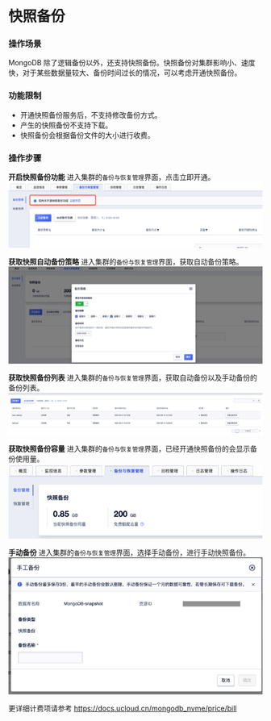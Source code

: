 # 快照备份

### 操作场景

MongoDB 除了逻辑备份以外，还支持快照备份。快照备份对集群影响小、速度快，对于某些数据量较大、备份时间过长的情况，可以考虑开通快照备份。

### 功能限制

* 开通快照备份服务后，不支持修改备份方式。
* 产生的快照备份不支持下载。
* 快照备份会根据备份文件的大小进行收费。

### 操作步骤

**开启快照备份功能**
进入集群的`备份与恢复管理`界面，点击立即开通。
![image](../images/guide/snapshot_open.png)


**获取快照自动备份策略**
进入集群的`备份与恢复管理`界面，获取自动备份策略。
![image](../images/guide/snapshot_backup_param.png)


**获取快照备份列表**
进入集群的`备份与恢复管理`界面，获取自动备份以及手动备份的备份列表。
![image](../images/guide/snapshot_backup_list.png)


**获取快照备份容量**
进入集群的`备份与恢复管理`界面，已经开通快照备份的会显示备份使用量。
![image](../images/guide/snapshot_backup_used.png)


**手动备份**
进入集群的`备份与恢复管理`界面，选择手动备份，进行手动快照备份。
![image](../images/guide/snapshot_backup_manual.png)

更详细计费项请参考
https://docs.ucloud.cn/mongodb_nvme/price/bill
